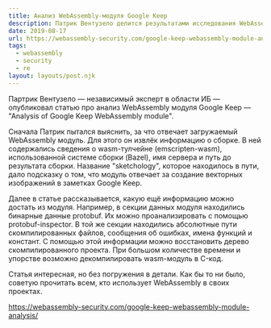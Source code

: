 ```yaml
---
title: Анализ WebAssembly-модуля Google Keep
description: Патрик Вентузело делится результатами исследования WebAssembly-модуля Google Keep
date: 2019-08-17
url: https://webassembly-security.com/google-keep-webassembly-module-analysis/
tags:
  - webassembly
  - security
  - re
layout: layouts/post.njk
---
```

Партрик Вентузело — независимый эксперт в области ИБ — опубликовал статью про анализ WebAssembly модуля Google Keep — "Analysis of Google Keep WebAssembly module".

Сначала Патрик пытался выяснить, за что отвечает загружаемый WebAssembly модуль. Для этого он извлёк информацию о сборке. В ней содержались сведения о wasm-тулчейне (emscripten-wasm),  использованной системе сборки (Bazel), имя сервера и путь до результата сборки. Название "sketchology", которое находилось в пути, дало подсказку о том, что модуль отвечает за создание векторных изображений в заметках Google Keep.

Далее в статье рассказывается, какую ещё информацию можно достать из модуля. Например, в секции данных модуля находились бинарные данные protobuf. Их можно проанализировать с помощью protobuf-inspector. В той же секции находились абсолютные пути скомпилированных файлов, сообщения об ошибках, имена функций и констант. С помощью этой информации можно восстановить дерево скомпилированного проекта. При большом количестве времени и упорстве возможно декомпилировать wasm-модуль в C-код.

Статья интересная, но без погружения в детали. Как бы то ни было, советую прочитать всем, кто использует WebAssembly в своих проектах.

https://webassembly-security.com/google-keep-webassembly-module-analysis/
